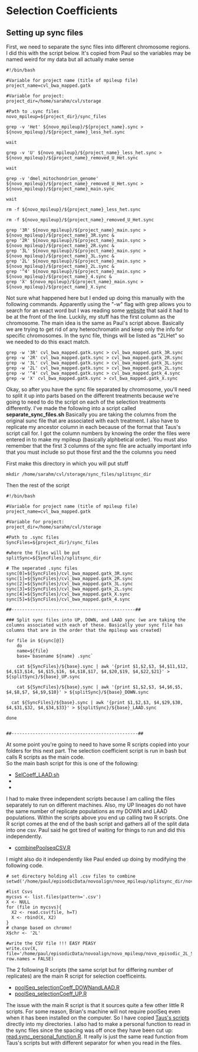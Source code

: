 # Selection Coefficients
## Setting up sync files
First, we need to separate the sync files into different chromosome regions. I did this with the script below. It's copied from Paul so the variables may be named weird for my data but all actually make sense
```
#!/bin/bash

#Variable for project name (title of mpileup file)
project_name=cvl_bwa_mapped.gatk

#Variable for project:
project_dir=/home/sarahm/cvl/storage

#Path to .sync files
novo_mpileup=${project_dir}/sync_files

grep -v 'Het' ${novo_mpileup}/${project_name}.sync > ${novo_mpileup}/${project_name}_less_het.sync

wait

grep -v 'U' ${novo_mpileup}/${project_name}_less_het.sync > ${novo_mpileup}/${project_name}_removed_U_Het.sync

wait

grep -v 'dmel_mitochondrion_genome' ${novo_mpileup}/${project_name}_removed_U_Het.sync > ${novo_mpileup}/${project_name}_main.sync

wait

rm -f ${novo_mpileup}/${project_name}_less_het.sync

rm -f ${novo_mpileup}/${project_name}_removed_U_Het.sync

grep '3R' ${novo_mpileup}/${project_name}_main.sync > ${novo_mpileup}/${project_name}_3R.sync &
grep '2R' ${novo_mpileup}/${project_name}_main.sync > ${novo_mpileup}/${project_name}_2R.sync &
grep '3L' ${novo_mpileup}/${project_name}_main.sync > ${novo_mpileup}/${project_name}_3L.sync &
grep '2L' ${novo_mpileup}/${project_name}_main.sync > ${novo_mpileup}/${project_name}_2L.sync &
grep '^4' ${novo_mpileup}/${project_name}_main.sync > ${novo_mpileup}/${project_name}_4.sync &
grep 'X' ${novo_mpileup}/${project_name}_main.sync > ${novo_mpileup}/${project_name}_X.sync 
```

Not sure what happened here but I ended up doing this manually with the following commands. Apparently using the "-w" flag with grep allows you to search for an exact word but I was reading some [website](https://www.gnu.org/savannah-checkouts/gnu/grep/manual/grep.html) that said it had to be at the front of the line. Luckily, my stuff has the first column as the chromosome. The main idea is the same as Paul's script above. Basically we are trying to get rid of any heterochromatin and keep only the info for specific chromosomes. In the sync file, things will be listed as "2LHet" so we needed to do this exact match. 
```
grep -w '3R' cvl_bwa_mapped.gatk.sync > cvl_bwa_mapped.gatk_3R.sync 
grep -w '2R' cvl_bwa_mapped.gatk.sync > cvl_bwa_mapped.gatk_2R.sync 
grep -w '3L' cvl_bwa_mapped.gatk.sync > cvl_bwa_mapped.gatk_3L.sync 
grep -w '2L' cvl_bwa_mapped.gatk.sync > cvl_bwa_mapped.gatk_2L.sync 
grep -w '^4' cvl_bwa_mapped.gatk.sync > cvl_bwa_mapped.gatk_4.sync 
grep -w 'X' cvl_bwa_mapped.gatk.sync > cvl_bwa_mapped.gatk_X.sync
```

Okay, so after you have the sync file separated by chromosome, you'll need to split it up into parts based on the different treatments because we're going to need to do the script on each of the selection treatments differently. I've made the following into a script called **separate_sync_files.sh** Basically you are taking the columns from the original sunc file that are associated with each treatment. I also have to replicate my ancestor column in each because of the format that Taus's script call for. I got the column numbers by knowing the order the files were entered in to make my mpileup (basically alphbetical order). You must also remember that the first 3 columns of the sync file are actually important info that you must include so put those first and the the columns you need

First make this directory in which you will put stuff
```
mkdir /home/sarahm/cvl/storage/sync_files/splitsync_dir
```
Then the rest of the script
```
#!/bin/bash

#Variable for project name (title of mpileup file)
project_name=cvl_bwa_mapped.gatk

#Variable for project:
project_dir=/home/sarahm/cvl/storage

#Path to .sync files
SyncFiles=${project_dir}/sync_files

#where the files will be put
splitSync=${SyncFiles}/splitsync_dir
	
# The seperated .sync files
sync[0]=${SyncFiles}/cvl_bwa_mapped.gatk_3R.sync
sync[1]=${SyncFiles}/cvl_bwa_mapped.gatk_2R.sync
sync[2]=${SyncFiles}/cvl_bwa_mapped.gatk_3L.sync
sync[3]=${SyncFiles}/cvl_bwa_mapped.gatk_2L.sync
sync[4]=${SyncFiles}/cvl_bwa_mapped.gatk_X.sync 
sync[5]=${SyncFiles}/cvl_bwa_mapped.gatk_4.sync 

##-----------------------------------------------##

### Split sync files into UP, DOWN, and LAAD sync (we are taking the columns associated with each of these. Basically your sync file has columns that are in the order that the mpileup was created)

for file in ${sync[@]}
	do
	name=${file}
	base=`basename ${name} .sync`
	
	cat ${SyncFiles}/${base}.sync | awk '{print $1,$2,$3, $4,$11,$12, $4,$13,$14, $4,$15,$16, $4,$18,$17, $4,$20,$19, $4,$22,$21}' > ${splitSync}/${base}_UP.sync
	
	cat ${SyncFiles}/${base}.sync | awk '{print $1,$2,$3, $4,$6,$5, $4,$8,$7, $4,$9,$10}' > ${splitSync}/${base}_DOWN.sync

  cat ${SyncFiles}/${base}.sync | awk '{print $1,$2,$3, $4,$29,$30, $4,$31,$32, $4,$34,$33}' > ${splitSync}/${base}_LAAD.sync

done


##------------------------------------------------##
```
At some point you're going to need to have some R scripts copied into your folders for this next part. The selection coefficient script is run in bash but calls R scripts as the main code.  
So the main bash script for this is one of the following:

   - [SelCoeff_LAAD.sh](https://github.com/srmarzec/CVL_SequenceAnaylsis/blob/master/SelCoeff_LAAD.sh)
   - 
   - 
	
I had to make three independent scripts because I am calling the files separately to run on different machines. Also, my UP lineages do not have the same number of replicate populations as my DOWN and LAAD populations. Within the scripts above you end up calling two R scripts. One R script comes at the end of the bash script and gathers all of the split data into one csv. Paul said he got tired of waiting for things to run and did this independently. 

   - [combinePoolseqCSV.R](https://github.com/srmarzec/CVL_SequenceAnaylsis/blob/master/Rscripts/combinePoolseqCSV.R)
	
I might also do it independently like Paul ended up doing by modifying the following code. 
```
# set directory holding all .csv files to combine
setwd('/home/paul/episodicData/novoalign/novo_mpileup/splitsync_dir/novo_episodic_2L_Sel_Split')

#list Csvs
mycsvs <- list.files(pattern='.csv')
X <- NULL
for (file in mycsvs){
  X2 <- read.csv(file, h=T)
  X <- rbind(X, X2)
}
# change based on chromo!
X$chr <- '2L'

#write the CSV file !!! EASY PEASY
write.csv(X, file='/home/paul/episodicData/novoalign/novo_mpileup/novo_episodic_2L_Sel.csv', row.names = FALSE)
```
The 2 following R scripts (the same script but for differing number of replicates) are the main R script for selection coefficeints. 

   - [poolSeq_selectionCoeff_DOWNandLAAD.R](https://github.com/srmarzec/CVL_SequenceAnaylsis/blob/master/Rscripts/poolSeq_selectionCoeff_DOWNandLAAD.R)
   - [poolSeq_selectionCoeff_UP.R](https://github.com/srmarzec/CVL_SequenceAnaylsis/blob/master/Rscripts/poolSeq_selectionCoeff_UP.R)
	
The issue with the main R script is that it sources quite a few other little R scripts. For some reason, Brian's machine will not require poolSeq even when it has been installed on the computer. So I have copied [Taus's scripts](https://github.com/ThomasTaus/poolSeq/tree/master/R) directly into my directories. I also had to make a personal function to read in the sync files since the spacing was off once they have been cut up: [read.sync_personal_function.R](https://github.com/srmarzec/CVL_SequenceAnaylsis/blob/master/Rscripts/read.sync_personal_function.R). It really is just the same read function from Taus's scripts but with different separator for when you read in the files. 
	
